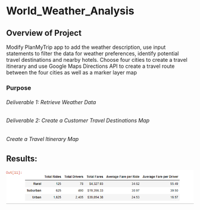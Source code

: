 # World_Weather_Analysis
## Overview of Project
Modify PlanMyTrip app to add the weather description, use input statements to filter the data for weather preferences, identify potential travel destinations and nearby hotels. Choose four cities to create a travel itinerary and use Google Maps Directions API to create a travel route between the four cities as well as a marker layer map
### Purpose
###### Deliverable 1: Retrieve Weather Data
###### Deliverable 2: Create a Customer Travel Destinations Map
###### Create a Travel Itinerary Map

## Results: 

![alt text](https://github.com/vd1310/PyBer_Analysis/blob/main/pyber_summrydf.PNG)



